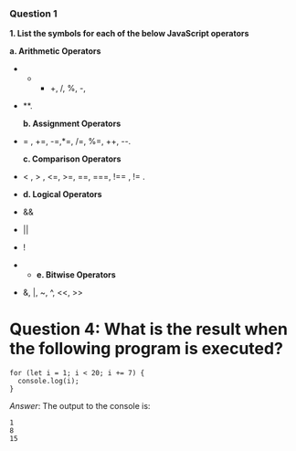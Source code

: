 ### Question 1

**1. List the symbols for each of the below JavaScript operators**

**a. Arithmetic Operators**

- - - +, /, %, -,
- \*\*.

  **b. Assignment Operators**

- = , +=, -=,\*=, /=, %=, ++, --.

  **c. Comparison Operators**

- < , > , <=, >=, ==, ===, !== , != .

- **d. Logical Operators**
- &&
- ||
- !

- - **e. Bitwise Operators**
- &, |, ~, ^, <<, >>

# Question 4: What is the result when the following program is executed?

```
for (let i = 1; i < 20; i += 7) {
  console.log(i);
}
```

_Answer_: The output to the console is:

```
1
8
15
```
